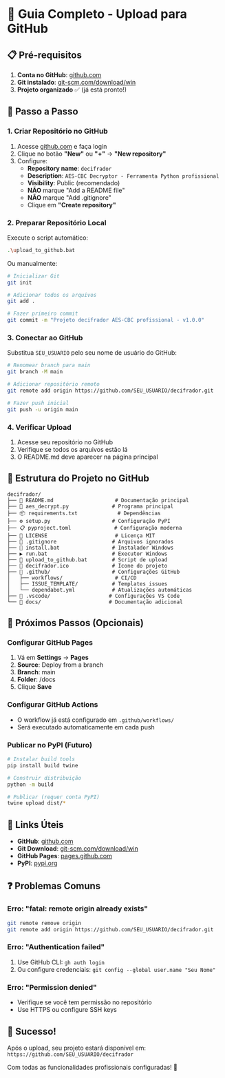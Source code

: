 # 🚀 Guia Completo - Upload para GitHub

## 📋 Pré-requisitos

1. **Conta no GitHub**: [github.com](https://github.com)
2. **Git instalado**: [git-scm.com/download/win](https://git-scm.com/download/win)
3. **Projeto organizado** ✅ (já está pronto!)

## 🔧 Passo a Passo

### 1. **Criar Repositório no GitHub**

1. Acesse [github.com](https://github.com) e faça login
2. Clique no botão **"New"** ou **"+"** → **"New repository"**
3. Configure:
   - **Repository name**: `decifrador`
   - **Description**: `AES-CBC Decryptor - Ferramenta Python profissional`
   - **Visibility**: Public (recomendado)
   - **NÃO** marque "Add a README file"
   - **NÃO** marque "Add .gitignore"
   - Clique em **"Create repository"**

### 2. **Preparar Repositório Local**

Execute o script automático:
```bash
.\upload_to_github.bat
```

Ou manualmente:
```bash
# Inicializar Git
git init

# Adicionar todos os arquivos
git add .

# Fazer primeiro commit
git commit -m "Projeto decifrador AES-CBC profissional - v1.0.0"
```

### 3. **Conectar ao GitHub**

Substitua `SEU_USUARIO` pelo seu nome de usuário do GitHub:

```bash
# Renomear branch para main
git branch -M main

# Adicionar repositório remoto
git remote add origin https://github.com/SEU_USUARIO/decifrador.git

# Fazer push inicial
git push -u origin main
```

### 4. **Verificar Upload**

1. Acesse seu repositório no GitHub
2. Verifique se todos os arquivos estão lá
3. O README.md deve aparecer na página principal

## 📁 Estrutura do Projeto no GitHub

```
decifrador/
├── 📄 README.md                    # Documentação principal
├── 🔧 aes_decrypt.py              # Programa principal
├── 📦 requirements.txt             # Dependências
├── ⚙️ setup.py                    # Configuração PyPI
├── 📋 pyproject.toml              # Configuração moderna
├── 📄 LICENSE                      # Licença MIT
├── 🚫 .gitignore                  # Arquivos ignorados
├── 🔧 install.bat                 # Instalador Windows
├── ▶️ run.bat                     # Executor Windows
├── 🚀 upload_to_github.bat        # Script de upload
├── 🔐 decifrador.ico              # Ícone do projeto
├── 📁 .github/                    # Configurações GitHub
│   ├── workflows/                 # CI/CD
│   ├── ISSUE_TEMPLATE/           # Templates issues
│   └── dependabot.yml            # Atualizações automáticas
├── 📁 .vscode/                   # Configurações VS Code
└── 📁 docs/                      # Documentação adicional
```

## 🎯 Próximos Passos (Opcionais)

### Configurar GitHub Pages
1. Vá em **Settings** → **Pages**
2. **Source**: Deploy from a branch
3. **Branch**: main
4. **Folder**: /docs
5. Clique **Save**

### Configurar GitHub Actions
- O workflow já está configurado em `.github/workflows/`
- Será executado automaticamente em cada push

### Publicar no PyPI (Futuro)
```bash
# Instalar build tools
pip install build twine

# Construir distribuição
python -m build

# Publicar (requer conta PyPI)
twine upload dist/*
```

## 🔗 Links Úteis

- **GitHub**: [github.com](https://github.com)
- **Git Download**: [git-scm.com/download/win](https://git-scm.com/download/win)
- **GitHub Pages**: [pages.github.com](https://pages.github.com)
- **PyPI**: [pypi.org](https://pypi.org)

## ❓ Problemas Comuns

### Erro: "fatal: remote origin already exists"
```bash
git remote remove origin
git remote add origin https://github.com/SEU_USUARIO/decifrador.git
```

### Erro: "Authentication failed"
1. Use GitHub CLI: `gh auth login`
2. Ou configure credenciais: `git config --global user.name "Seu Nome"`

### Erro: "Permission denied"
- Verifique se você tem permissão no repositório
- Use HTTPS ou configure SSH keys

## 🎉 Sucesso!

Após o upload, seu projeto estará disponível em:
`https://github.com/SEU_USUARIO/decifrador`

Com todas as funcionalidades profissionais configuradas! 🚀 